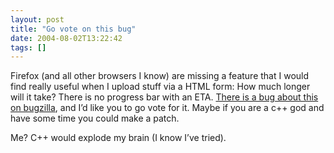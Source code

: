 ```yaml
---
layout: post
title: "Go vote on this bug"
date: 2004-08-02T13:22:42
tags: []
---
```


<p>Firefox (and all other browsers I know) are missing a feature that I would find really useful when I upload stuff via a <span class="caps">HTML</span> form:  How much longer will it take?  There is no progress bar with an <span class="caps">ETA</span>. <a href="http://bugzilla.mozilla.org/show_bug.cgi?id=253105">There is a bug about this on bugzilla</a>, and I&#8217;d like you to go vote for it.  Maybe if you are a c++ god and have some time you could make a patch.  </p>

<p>Me?  C++ would explode my brain (I know I&#8217;ve tried).</p>

